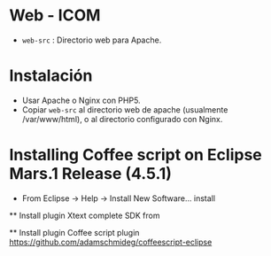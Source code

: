 # Web - ICOM

* `web-src` : Directorio web para Apache.

# Instalación

* Usar Apache o Nginx con PHP5.
* Copiar `web-src` al directorio web de apache (usualmente /var/www/html), o al directorio configurado con Nginx.



# Installing Coffee script on Eclipse Mars.1 Release (4.5.1)

* From Eclipse -> Help -> Install New Software... install

** Install plugin Xtext complete SDK from 

** Install plugin Coffee script plugin https://github.com/adamschmideg/coffeescript-eclipse
